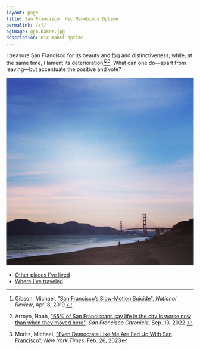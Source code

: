 ```yaml
---
layout: page
title: San Francisco: Hic Manebimus Optime
permalink: /sf/
ogimage: ggb.baker.jpg
description: Hic mansi optime
---
```

I treasure San Francisco for its beauty and <a href="/fog">fog</a> and distinctiveness, while, at the same time, I lament its deterioration[^1][^2][^3]. What can one do—apart from leaving—but accentuate the positive and vote?

[^1]: Gibson, Michael, <a href="https://www.nationalreview.com/2019/04/san-francisco-decline-failed-government-policies/" target="_blank">"San Francisco’s Slow-Motion Suicide"</a>, *National Review*, Apr. 8, 2019.

[^2]: Arroyo, Noah, <a href="https://www.sfchronicle.com/sf/article/sfnext-poll-decline-17436506.php" target="_blank">"65% of San Franciscans say life in the city is worse now than when they moved here"</a>, *San Francisco Chronicle*, Sep. 13, 2022.

[^3]: Moritz, Michael, <a href="https://www.nytimes.com/2023/02/26/opinion/san-francisco-democrats-board-of-supervisors.html" target="_blank">"Even Democrats Like Me Are Fed Up With San Francisco"</a>, *New York Times*, Feb. 26, 2023

![Golden Gate Bridge from Baker Beach](/assets/og/ggb.baker.jpg)

- [Other places I've lived](/abodes/)
- [Where I've traveled](/travels/)